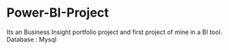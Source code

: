 # Power-BI-Project
Its an Business Insight portfolio project and first project of mine in a BI tool.
Database : Mysql
